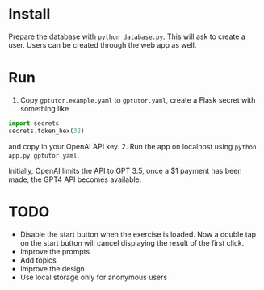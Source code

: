 # Install

Prepare the database with `python database.py`. This will ask to create a
user. Users can be created through the web app as well.

# Run

1. Copy `gptutor.example.yaml` to `gptutor.yaml`, create a Flask secret with
   something like
```python
import secrets
secrets.token_hex(32)
```
   and copy in your OpenAI API key.
2. Run the app on localhost using `python app.py gptutor.yaml`.

Initially, OpenAI limits the API to GPT 3.5, once a $1 payment has been made,
the GPT4 API becomes available.

# TODO

- Disable the start button when the exercise is loaded. Now a double tap on the
  start button will cancel displaying the result of the first click.
- Improve the prompts
- Add topics
- Improve the design
- Use local storage only for anonymous users